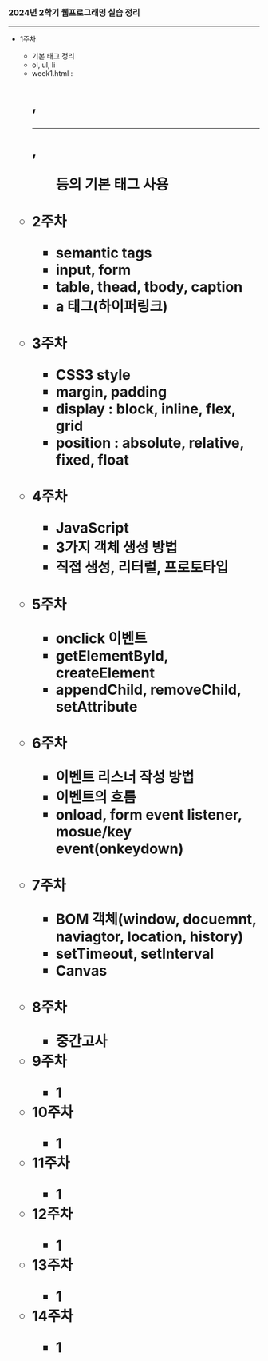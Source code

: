 <h3>2024년 2학기 웹프로그래밍 실습 정리</h3>
<hr>
<ul>
  <li>1주차</li>
  <ul>
    <li>기본 태그 정리</li>
    <li>ol, ul, li</li>
    <li>week1.html : <h1>, <hr>, <ul> 등의 기본 태그 사용</li>
  </ul>
  <br>
  <li>2주차</li>
  <ul>
    <li>semantic tags</li>
    <li>input, form</li>
    <li>table, thead, tbody, caption</li>
    <li>a 태그(하이퍼링크)</li>
  </ul>
  <br>
  <li>3주차</li>
  <ul>
    <li>CSS3 style</li>
    <li>margin, padding</li>
    <li>display : block, inline, flex, grid</li>
    <li>position : absolute, relative, fixed, float</li>
  </ul>
  <br>
  <li>4주차</li>
  <ul>
    <li>JavaScript</li>
    <li>3가지 객체 생성 방법</li>
    <li>직접 생성, 리터럴, 프로토타입</li>
  </ul>
  <br>
  <li>5주차</li>
  <ul>
    <li>onclick 이벤트</li>
    <li>getElementById, createElement</li>
    <li>appendChild, removeChild, setAttribute</li>
  </ul>
  <br>
  <li>6주차</li>
  <ul>
    <li>이벤트 리스너 작성 방법</li>
    <li>이벤트의 흐름</li>
    <li>onload, form event listener, mosue/key event(onkeydown)</li>
  </ul>
  <br>
  <li>7주차</li>
  <ul>
    <li>BOM 객체(window, docuemnt, naviagtor, location, history)</li>
    <li>setTimeout, setInterval</li>
    <li>Canvas</li>
  </ul>
  <br>
  <li>8주차</li>
  <ul>
    <li>중간고사</li>
  </ul>
  <li>9주차</li>
  <ul>
    <li>1</li>
  </ul>
  <li>10주차</li>
  <ul>
    <li>1</li>
  </ul>
  <li>11주차</li>
  <ul>
    <li>1</li>
  </ul>
  <li>12주차</li>
  <ul>
    <li>1</li>
  </ul>
  <li>13주차</li>
  <ul>
    <li>1</li>
  </ul>
  <li>14주차</li>
  <ul>
    <li>1</li>
  </ul>
</ul>
